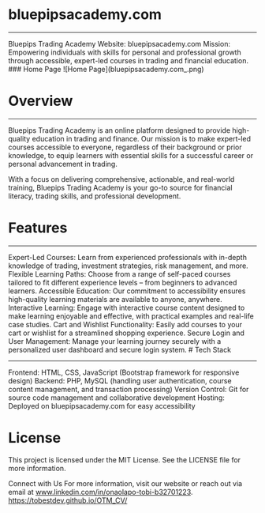 # bluepipsacademy.com
<hr>
Bluepips Trading Academy
Website: bluepipsacademy.com
Mission: Empowering individuals with skills for personal and professional growth through accessible, expert-led courses in trading and financial education.
### Home Page
![Home Page](bluepipsacademy.com_.png)

# Overview
<hr>
Bluepips Trading Academy is an online platform designed to provide high-quality education in trading and finance. Our mission is to make expert-led courses accessible to everyone, regardless of their background or prior knowledge, to equip learners with essential skills for a successful career or personal advancement in trading.

With a focus on delivering comprehensive, actionable, and real-world training, Bluepips Trading Academy is your go-to source for financial literacy, trading skills, and professional development.

# Features
<hr>
Expert-Led Courses: Learn from experienced professionals with in-depth knowledge of trading, investment strategies, risk management, and more.
Flexible Learning Paths: Choose from a range of self-paced courses tailored to fit different experience levels – from beginners to advanced learners.
Accessible Education: Our commitment to accessibility ensures high-quality learning materials are available to anyone, anywhere.
Interactive Learning: Engage with interactive course content designed to make learning enjoyable and effective, with practical examples and real-life case studies.
Cart and Wishlist Functionality: Easily add courses to your cart or wishlist for a streamlined shopping experience.
Secure Login and User Management: Manage your learning journey securely with a personalized user dashboard and secure login system.
# Tech Stack
<hr>
Frontend: HTML, CSS, JavaScript (Bootstrap framework for responsive design)
Backend: PHP, MySQL (handling user authentication, course content management, and transaction processing)
Version Control: Git for source code management and collaborative development
Hosting: Deployed on bluepipsacademy.com for easy accessibility

# License
This project is licensed under the MIT License. See the LICENSE file for more information.

Connect with Us
For more information, visit our website or reach out via email at www.linkedin.com/in/onaolapo-tobi-b32701223.
https://tobestdev.github.io/OTM_CV/
